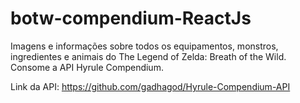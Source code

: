 # botw-compendium-ReactJs
Imagens e informações sobre todos os equipamentos, monstros, ingredientes e animais do The Legend of Zelda: Breath of the Wild. Consome a API Hyrule Compendium. 

Link da API: https://github.com/gadhagod/Hyrule-Compendium-API

